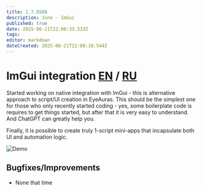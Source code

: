 ```yaml
---
title: 1.7.8508
description: June - ImGui
published: true
date: 2025-06-21T22:08:33.533Z
tags: 
editor: markdown
dateCreated: 2025-06-21T22:08:10.544Z
---
```


# ImGui integration [EN](https://wiki.eyeauras.net/en/scripting/imgui/getting-started) / [RU](https://wiki.eyeauras.net/ru/scripting/imgui/getting-started)
Started working on native integration with ImGui - this is alternative approach to script/UI creation in EyeAuras. This should be the simplest one for those who only recently started coding - yes, some boilerplate code is requires to get things started, but after that it is very easy to understand. And ChatGPT can greatly help you. 

Finally, it is possible to create truly 1-script mini-apps that incapsulate both UI and automation logic.

![Demo](https://s3.eyeauras.net/media/2025/06/EyeAuras_950pfgdzIy4pe780.gif)

## Bugfixes/Improvements
- None that time